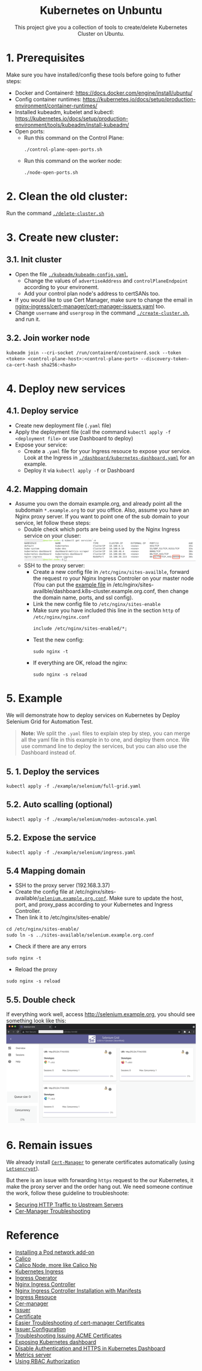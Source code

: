 <h1 align="center">Kubernetes on Unbuntu</h1>
<p align="center">This project give you a collection of tools to create/delete Kubernetes Cluster on Ubuntu.</p>

# 1. Prerequisites
Make sure you have installed/config these tools before going to futher steps:
* Docker and Containerd: https://docs.docker.com/engine/install/ubuntu/
* Config container runtimes: https://kubernetes.io/docs/setup/production-environment/container-runtimes/
* Installed kubeadm, kubelet and kubectl: https://kubernetes.io/docs/setup/production-environment/tools/kubeadm/install-kubeadm/
* Open ports: 
    * Run this command on the Control Plane:
        ```
        ./control-plane-open-ports.sh
        ```
    * Run this command on the worker node:
        ```
        ./node-open-ports.sh
        ```
# 2. Clean the old cluster:
Run the command [`./delete-cluster.sh`](./delete-cluster.sh)

# 3. Create new cluster:
## 3.1. Init cluster
* Open the file [`./kubeadm/kubeadm-config.yaml`](./kubeadm/kubeadm-config.yaml), 
    * Change the values of `advertiseAddress` and `controlPlaneEndpoint` according to your environemt. 
    * Add your control plan node's address to certSANs too.
* If you would like to use Cert Manager, make sure to change the email in [nginx-ingress/cert-manager/cert-manager-issuers.yaml](./nginx-ingress/cert-manager/cert-manager-issuers.yaml) too.
* Change `username` and `usergroup` in the command [`./create-cluster.sh`](./create-cluster.sh), and run it.
## 3.2. Join worker node

```
kubeadm join --cri-socket /run/containerd/containerd.sock --token <token> <control-plane-host>:<control-plane-port> --discovery-token-ca-cert-hash sha256:<hash>
```

# 4. Deploy new services
## 4.1. Deploy service
* Create new deployment file (`.yaml` file)
* Apply the deployment file (call the command `kubectl apply -f <deployment file>` or use Dashboard to deploy)
* Expose your service:
    * Create a `.yaml` file for your Ingress resouce to expose your service. Look at the Ingress in [`./dashboard/kubernetes-dashboard.yaml`](./dashboard/kubernetes-dashboard.yaml) for an example.
    * Deploy it via `kubectl apply -f` or Dashboard
## 4.2. Mapping domain
* Assume you own the domain example.org, and already point all the subdomain `*.example.org` to our you office. Also, assume you have an Nginx proxy server. If you want to point one of the sub domain to your service, let follow these steps:
    * Double check which ports are being used by the Nginx Ingress service on your cluser:
    ![Nginx ingress](./images/ingress.png)
    * SSH to the proxy server:
        * Create a new config file in `/etc/nginx/sites-availble`, forward the request ro your Nginx Ingress Controler on your master node (You can put the [example file](./example/dashboard/dashboard.k8s-cluster.example.org.conf) in /etc/nginx/sites-availble/dashboard.k8s-cluster.example.org.conf, then change the domain name, ports, and ssl config).
        * Link the new config file to `/etc/nginx/sites-enable`
        * Make sure you have included this line in the section `http` of `/etc/nginx/nginx.conf`
            ```
            include /etc/nginx/sites-enabled/*;
            ```
        * Test the new config:
            ```
            sudo nginx -t
            ```
        * If everything are OK, reload the nginx:
            ```
            sudo nginx -s reload
            ```
# 5. Example
We will demonstrate how to deploy services on Kubernetes by Deploy Selenium Grid for Automation Test.
> **Note:** We split the `.yaml` files to explain step by step, you can merge all the yaml file in this example in to one, and deploy them once. We use command line to deploy the services, but you can also use the Dashboard instead of.
## 5. 1. Deploy the services
```
kubectl apply -f ./example/selenium/full-grid.yaml
```
## 5.2. Auto scalling (optional)
```
kubectl apply -f ./example/selenium/nodes-autoscale.yaml
```
## 5.2. Expose the service
```
kubectl apply -f ./example/selenium/ingress.yaml
```
## 5.4 Mapping domain
* SSH to the proxy server (192.168.3.37)
* Create the config file at /etc/nginx/sites-available/[`selenium.example.org.conf`](./example/selenium/selenium.example.org.conf). Make sure to update the host, port, and proxy_pass according to your Kubernetes and Ingress Controller.
* Then link it to /etc/nginx/sites-enable/
```
cd /etc/nginx/sites-enable/
sudo ln -s ../sites-available/selenium.example.org.conf
```
* Check if there are any errors
```
sudo nginx -t
```
* Reload the proxy
```
sudo nginx -s reload
```
## 5.5. Double check
If everything work well, access http://selenium.example.org, you should see something look like this:
![Nginx ingress](./images/selenium-grid.png)

# 6. Remain issues
We already install [`Cert-Manager`](https://cert-manager.io/docs/) to generate certificates automatically (using [`Letsencrypt`](https://letsencrypt.org/)).

But there is an issue with forwarding `https` request to the our Kubernetes, it make the proxy server and the order hang out. We need someone continue the work, follow these guideline to troubleshoote:
* [Securing HTTP Traffic to Upstream Servers](https://docs.nginx.com/nginx/admin-guide/security-controls/securing-http-traffic-upstream/)
* [Cer-Manager Troubleshooting](https://cert-manager.io/docs/faq/troubleshooting/)
# Reference
* [Installing a Pod network add-on](https://kubernetes.io/docs/setup/production-environment/tools/kubeadm/create-cluster-kubeadm/#pod-network)
* [Calico](https://docs.projectcalico.org/getting-started/kubernetes/quickstart)
* [Calico Node, more like Calico No](https://portal2portal.blogspot.com/2021/05/calico-node-more-like-calico-no.html)
* [Kubernetes Ingress](https://kubernetes.io/docs/concepts/services-networking/ingress/)
* [Ingress Operator](https://github.com/nginxinc/nginx-ingress-operator/blob/master/docs/installation.md)
* [Nginx Ingress Controller](https://github.com/nginxinc/nginx-ingress-operator/blob/master/docs/nginx-ingress-controller.md)
* [Nginx Ingress Controller Installation with Manifests](https://docs.nginx.com/nginx-ingress-controller/installation/installation-with-manifests/)
* [Ingress Resouce](https://docs.nginx.com/nginx-ingress-controller/configuration/ingress-resources/)
* [Cer-manager](https://cert-manager.io/docs/installation/kubectl/)
* [Issuer](https://cert-manager.io/docs/concepts/issuer/)
* [Certificate](https://cert-manager.io/docs/concepts/certificate/)
* [Easier Troubleshooting of cert-manager Certificates](https://www.jetstack.io/blog/cert-manager-status-cert/)
* [Issuer Configuration](https://cert-manager.io/docs/configuration/)
* [Troubleshooting Issuing ACME Certificates](https://cert-manager.io/docs/faq/acme/)
* [Exposing Kubernetes dashboard](https://jonathangazeley.com/2020/09/16/exposing-the-kubernetes-dashboard-with-an-ingress/)
* [Disable Authentication and HTTPS in Kubernetes Dashboard](https://vividcode.io/disable-authentication-and-https-in-kubernetes-dashboard/)
* [Metrics server](https://github.com/kubernetes-sigs/metrics-server)
* [Using RBAC Authorization](https://kubernetes.io/docs/reference/access-authn-authz/rbac/)